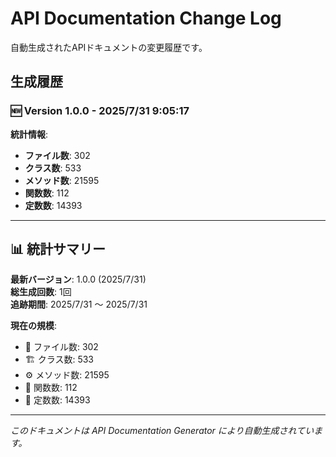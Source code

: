 # API Documentation Change Log

自動生成されたAPIドキュメントの変更履歴です。

## 生成履歴

### 🆕 Version 1.0.0 - 2025/7/31 9:05:17

**統計情報**:
- **ファイル数**: 302 
- **クラス数**: 533 
- **メソッド数**: 21595 
- **関数数**: 112 
- **定数数**: 14393 

---

## 📊 統計サマリー

**最新バージョン**: 1.0.0 (2025/7/31)  
**総生成回数**: 1回  
**追跡期間**: 2025/7/31 ～ 2025/7/31

**現在の規模**:
- 📁 ファイル数: 302
- 🏗️ クラス数: 533
- ⚙️ メソッド数: 21595
- 🔧 関数数: 112
- 📌 定数数: 14393

---

*このドキュメントは API Documentation Generator により自動生成されています。*
